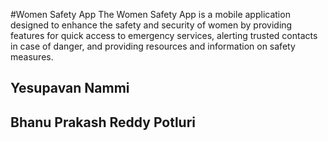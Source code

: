 #Women Safety App
The Women Safety App is a mobile application designed to enhance the safety and security of women by providing features for quick access to emergency services, alerting trusted contacts in case of danger, and providing resources and information on safety measures.


## Yesupavan Nammi
## Bhanu Prakash Reddy Potluri
